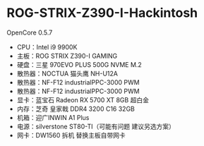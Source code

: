 # ROG-STRIX-Z390-I-Hackintosh

OpenCore 0.5.7

 * CPU：Intel i9 9900K
 * 主板：ROG STRIX Z390-I GAMING
 * 硬盘：三星 970EVO PLUS 500G NVME M.2
 * 散热器：NOCTUA 猫头鹰 NH-U12A
 * 散热器：NF-F12 industrialPPC-3000 PWM
 * 散热器：NF-F12 industrialPPC-3000 PWM
 * 显卡：蓝宝石 Radeon RX 5700 XT 8GB 超白金
 * 内存：芝奇 皇家戟 DDR4 3200 C16 32GB
 * 机箱：迎广INWIN A1 Plus
 * 电源：silverstone ST80-TI（可能有问题 建议另选方案）
 * 网卡：DW1560 拆机 替换主板自带网卡


